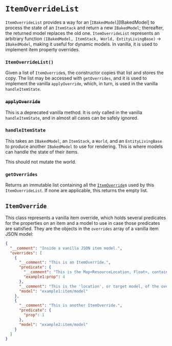 `ItemOverrideList`
==================

`ItemOverrideList` provides a way for an [`IBakedModel`][IBakedModel] to process the state of an `ItemStack` and return a new `IBakedModel`; thereafter, the returned model replaces the old one. `ItemOverrideList` represents an arbitrary function `(IBakedModel, ItemStack, World, EntityLivingBase)` → `IBakedModel`, making it useful for dynamic models. In vanilla, it is used to implement item property overrides.

### `ItemOverrideList()`

Given a list of `ItemOverride`s, the constructor copies that list and stores the copy. The list may be accessed with `getOverrides`, and it is used to implement the vanilla `applyOverride`, which, in turn, is used in the vanilla `handleItemState`.

### <s>`applyOverride`</s>

This is a deprecated vanilla method. It is only called in the vanilla `handleItemState`, and in almost all cases can be safely ignored.

### `handleItemState`

This takes an `IBakedModel`, an `ItemStack`, a `World`, and an `EntityLivingBase` to produce another `IBakedModel` to use for rendering. This is where models can handle the state of their items.

This should not mutate the world.

### `getOverrides`

Returns an immutable list containing all the [`ItemOverride`][ItemOverride]s used by this `ItemOverrideList`. If none are applicable, this returns the empty list.

## `ItemOverride`

This class represents a vanilla item override, which holds several predicates for the properties on an item and a model to use in case those predicates are satisfied. They are the objects in the `overrides` array of a vanilla item JSON model:

```json
{
  "__comment": "Inside a vanilla JSON item model.",
  "overrides": [
    {
      "__comment": "This is an ItemOverride.",
      "predicate": {
        "__comment": "This is the Map<ResourceLocation, Float>, containing the names of properties and their minimum values.",
        "example1:prop": 4
      },
      "__comment": "This is the 'location', or target model, of the override, which is used if the predicate above matches.",
      "model": "example1:item/model"
    },
    {
      "__comment": "This is another ItemOverride.",
      "predicate": {
        "prop": 1
      },
      "model": "example2:item/model"
    }
  ]
}
```

[ItemOverride]: #itemoverride
